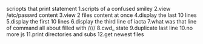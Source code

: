 scriopts that print statement
1.scripts of a confused smiley
2.view /etc/passwd content
3.view 2 files content at once
4.display the last 10 lines
5.display the first 10 lines
6.display the third line of iacta
7.what was that line of command all about  filled with ////
8.cwd_ state
9.duplicate last line
10.no more js
11.print directories and subs
12.get newest files
